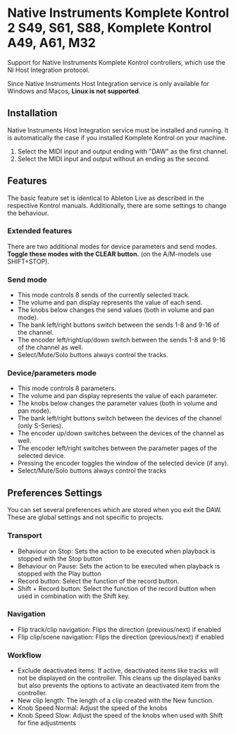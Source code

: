 # Native Instruments Komplete Kontrol 2 S49, S61, S88, Komplete Kontrol A49, A61, M32

Support for Native Instruments Komplete Kontrol controllers, which use the NI Host Integration protocol.

Since Native Instruments Host Integration service is only available for Windows and Macos, **Linux is not supported**.

## Installation

Native Instruments Host Integration service must be installed and running. It is automatically the case
if you installed Komplete Kontrol on your machine.

1. Select the MIDI input and output ending with "DAW" as the first channel.
2. Select the MIDI input and output without an ending as the second.

## Features

The basic feature set is identical to Ableton Live as described in the respective Kontrol manuals.
Additionally, there are some settings to change the behaviour.

### Extended features

There are two additional modes for device parameters and send modes. **Toggle these modes with the CLEAR button.** (on the A/M-models use SHIFT+STOP).

### Send mode

* This mode controls 8 sends of the currently selected track.
* The volume and pan display represents the value of each send.
* The knobs below changes the send values (both in volume and pan mode).
* The bank left/right buttons switch between the sends 1-8 and 9-16 of the channel.
* The encoder left/right/up/down switch between the sends 1-8 and 9-16 of the channel as well.
* Select/Mute/Solo buttons always control the tracks.

### Device/parameters mode

* This mode controls 8 parameters.
* The volume and pan display represents the value of each parameter.
* The knobs below changes the parameter values (both in volume and pan mode).
* The bank left/right buttons switch between the devices of the channel (only S-Series).
* The encoder up/down switches between the devices of the channel as well.
* The encoder left/right switches between the parameter pages of the selected device.
* Pressing the encoder toggles the window of the selected device (if any).
* Select/Mute/Solo buttons always control the tracks

## Preferences Settings

You can set several preferences which are stored when you exit the DAW. These are global settings and not specific to projects.

### Transport

* Behaviour on Stop: Sets the action to be executed when playback is stopped with the Stop button
* Behaviour on Pause: Sets the action to be executed when playback is stopped with the Play button
* Record button: Select the function of the record button.
* Shift + Record button: Select the function of the record button when used in combination with the Shift key.

### Navigation

* Flip track/clip navigation: Flips the direction (previous/next) if enabled
* Flip clip/scene navigation: Flips the direction (previous/next) if enabled

### Workflow

* Exclude deactivated items: If active, deactivated items like tracks will not be displayed on the controller. This cleans up the displayed banks but also prevents the options to activate an deactivated item from the controller.
* New clip length: The length of a clip created with the New function.
* Knob Speed Normal: Adjust the speed of the knobs
* Knob Speed Slow: Adjust the speed of the knobs when used with Shift for fine adjustments

<div style="page-break-after: always; visibility: hidden"> 
\pagebreak 
</div>
